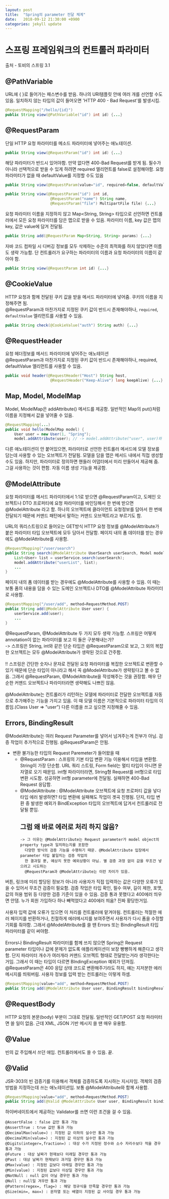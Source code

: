 ```yaml
---
layout: post
title:  "Spring의 parameter 전달 체계"
date:   2018-09-12 21:30:00 +0900
categories: jekyll update
---
```


# 스프링 프레임워크의 컨트롤러 파라미터
출처 - 토비의 스프링 3.1

## @PathVariable
URL에 { }로 들어가는 패스변수를 받음. 하나의 URI템플릿 안에 여러 개를 선언할 수도 있음.
일치하지 않는 타입의 값이 들어오면 'HTTP 400 - Bad Request'를 발생시킴.
```java
@RequestMapping("/hello/{id}")
public String view(@PathVariable("id") int id) {...}
```

## @RequestParam
단일 HTTP 요청 파라미터를 메소드 파라미터에 넣어주는 애노테이션.
```java
public String view(@RequestParam("id") int id) {...}
```
해당 파라미터가 반드시 있어야함. 만약 없다면 400-Bad Request를 받게 됨. 필수가 아니라 선택적으로 받을 수 있게 하려면
required 엘리먼트를 false로 설정해야함. 요청 파라미터가 없을 때 defaultValue를 지정할 수도 있음
```java
public String view(@RequestParam(value="id", required=false, defaultValue="50") int id) {...}
```
```java
public String view(@RequestParam("id") int id, 
                    @RequestParam("name") String name, 
                    @RequestParam("file") MultipartFile file) {...}
```
요청 파라미터 이름을 지정하지 않고 Map<String, String> 타입으로 선언하면 컨트롤러에서 모든 요청 파라미터를 담은 맵으로 받을 수 있음.
파라미터 이름, key 값은 맵의 key, 값은 value에 담겨 전달됨. 
```java
public String add(@RequestParam Map<String, String> params) {...}
```
자바 코드 컴파일 시 디버깅 정보를 모두 삭제하는 수준의 최적화를 하지 않았다면 이름도 생략 가능함. 단 컨트롤러가 요구하는 파라미터의 이름과 
요청 파라미터의 이름이 같아야 함.
```java
public String view(@RequestParam int id) {...}
```

## @CookieValue
HTTP 요청과 함께 전달된 쿠키 값을 받을 메서드 파라미터에 넣어줌. 쿠키의 이름을 지정해주면 됨.<br/>
@RequestParam과 마찬가지로 지정된 쿠키 값이 반드시 존재해야하나, `required`, `defaultValue`	엘리먼트를 사용할 수 있음.
```java
public String check(@CookieValue("auth") String auth) {...}
```


## @RequestHeader
요청 헤더정보를 메서드 파라미터에 넣어주는 애노테이션<br/>
@RequestParam과 마찬가지로 지정된 쿠키 값이 반드시 존재해야하나, required, defaultValue 엘리먼트를 사용할 수 있음.
```java
public void header(@RequestHeader("Host") String host, 
                    @RequestHeader("Keep-Alive") long keepAlive) {...}
```

## Map, Model, ModelMap
Model, ModelMap은 addAttribute() 메서드를 제공함. 일반적인 Map의 put()처럼 이름을 지정해서 값을 넣어줄 수 있음.
```java
@RequestMapping(...)
public void hello(ModelMap model) {
	User user = new User(1, "Spring");
	model.addAttribute(user); // -> model.addAttribute("user", user)와 동일함.
```
다른 애노테이션이 안 붙어있으면, 파라미터로 선언한 컨트롤러 메서드에 모델 정보를 담는데 사용할 수 있는 오브젝트가 전달됨. 
모델을 담을 맵은 메서드 내에서 직접 생성할 수도 있음. 하지만, 파라미터로 정의하면 핸들러 어댑터에서 미리 만들어서 제공해 줌.
그걸 사용하는 것이 편함. 자동 이름 생성 기능을 제공함.


## @ModelAttribute
요청 파라미터를 메서드 파라미터에서 1:1로 받으면 @RequestParam이고, 도메인 오브젝트나 DTO 프로퍼티에 요청 파라미터를 바인딩해서 한 번에 받으면 @ModelAttribute 라고 함.
하나의 오브젝트에 클라이언트 요청정보를 담아서 한 번에 전달되기 때문에 커맨드 패턴에서 말하는 커맨드 오브젝트라고 부르기도 함.<br>

URL의 쿼리스트링으로 들어오는 GET방식 HTTP 요청 정보를 @ModelAttribute가 붙은 파라미터 타입 오브젝트에 모두 담아서 전달함. 페이지 내의 폼 데이터를 받는 경우에도 @ModelAttribute를 사용함.
```java
@RequestMapping("/user/search")
public String search(@ModelAttribute UserSearch userSearch, Model model) {
    List<User> list = userService.search(userSearch);
    model.addAttribute("userList", list);
    ...
}
```
페이지 내의 폼 데이터를 받는 경우에도 @ModelAttribute를 사용할 수 있음. 
이 때는 보통 폼의 내용을 담을 수 있는 도메인 오브젝트나 DTO를 @ModelAttribute 파라미터로 사용함.
```java
@RequestMapping("/user/add", method=RequestMethod.POST)
public String add(@ModelAttribute User user) {
    userService.add(user);
    ...
}
```
@RequestParam, @ModelAttribute 두 가지 모두 생략 가능함. 스프링은 어떻게 annotation이 없는 파라미터를 보고 이 둘은 구분해내는가?<br>
-> 스프링은 String, int와 같은 단순 타입은 @RequestParam으로 보고, 그 외의 복잡한 오브젝트는 모두 @ModelAttribute가 생략된 것으로 간주함.
<br><br>
!! 스프링은 간단한 숫자나 문자로 전달된 요청 파라미터를 복잡한 오브젝트로 변환할 수 있기 때문에 단순 타입이 아니라고 해서 꼭 @ModelAttribute가 생략됬다고 볼 수 없음. 
그래서 @RequestParam, @ModelAttribute을 작성해주는 것을 권장함. 매우 단순한 커맨드 오브젝트나 파라미터라면 생략해도 나쁘진 않음.
<br><br>
@ModelAttribute는 컨트롤러가 리턴하는 모델에 파라미터로 전달한 오브젝트를 자동으로 추가해주는 기능을 가지고 있음.
이 때 모델 이름은 기본적으로 파라미터 타입의 이름임.(Class User => "user") 다른 이름을 쓰고 싶으면 지정해줄 수 있음.

## Errors, BindingResult
@ModelAttribute는 여러 Request Parameter를 넣어서 넘겨주는게 전부가 아님. 검증 작업이 추가적으로 진행됨. @RequestParam은 안됨.
- 변환 불가능한 타입의 Request Paremeter가 들어왔을 때
    * @RequestParam : 스프링의 기본 타입 변환 기능 이용해서 타입을 변환함.
        String이 가장 단순함. URL 쿼리 스트링, Form field는 멀티 타입이 아니면 문자열로 오기 때문임.
        int형 파라미터라면, String형 Request를 int형으로 타입 변환 시도함. 성공하면 int형 parameter에 전달됨. 실패하면 400-Bad Request 응답함.
    * @ModelAttribute : @ModelAttribute 오브젝트에 요청 프로퍼티 값을 넣다 타입 에러 발생하면?
        타입 변환에 실패해도 작업이 곗곡 진행됨. 단지, 타입 변환 중 발생한 예외가 BindException 타입의 오브젝트에 답겨서 컨트롤러로 전달될 뿐임.<br>
        ## 그럼 왜 바로 에러로 처리 하지 않음?
          -> 그 이유는 @ModelAttribute는 Request parameter가 model object의 property type과 일치하는지를 포함한 
            다양한 방식의 검증 기능을 수행하기 때문. @ModelAttribute 입장에서 parameter 타입 불일치는 검증 작업의
            한 결과일 뿐, 예상치 못한 예외상황이 아님. 별 검증 과정 없이 값을 무조건 넣으려고 시도하는 
            @RequestParam과 @ModelAttribute는 이런 차이가 있음.

버튼, 링크에 미리 할당된 정보가 아니라 사용자가 직접 입력하는 값은 다양한 오류가 있을 수 있어서 무조건 검증이 필요함.
검증 작업은 타입 확인, 필수 여부, 길이 제한, 포맷, 값의 허용 범위 등 다양한 검증 기준이 있을 수 있음.
검증 통과 못했다고 400에러 띄우면 안댐. 누가 회원 가입하다 하나 빼먹었다고 400에러 띄움? 진짜 황당한거임.
<br><br>
사용자 입력 값에 오류가 있으면 이 처리를 컨트롤러에 맡겨야됨. 
컨트롤러는 적절한 에러 페이지를 반환하거나, 친절하게 에러메시지를 보여주면서 사용자가 다시 폼을 수정할 기회를 줘야함.
그래서 @ModelAttribute를 쓸 땐 Errors 또는 BindingResult 타입 파라미터를 같이 써야함.
<br><br>
Errors나 BindingResult 파라미터를 함께 쓰지 않으면 Spring은 Request parameter 타입이나 값에 문제가 없도록 애플리케이션이 보장 빵빵하게 해준다고 생각함.
단지 파라미터 개수가 여러개라 커맨드 오브젝트 형태로 전달받는거라 생각한다는 거임. 그래서 이 때는 타입이 다르면 BIndingException 예외가 던져짐.
@RequestParam은 400 응답 상태 코드로 변환해주기라도 하지, 얘는 지저분한 에러 메시지를 띄워버림. 사용자 정보를 입력 받는 컨트롤러는 이렇게 하셈.
```java
@RequestMapping(value="add", method=RequestMethod.POST)
public String add(@ModelAttribute User user, BindingResult bindingResult) {...}
```

## @RequestBody
HTTP 요청의 본문(body) 부분이 그대로 전달됨. 일반적인 GET/POST 요청 파라미터면 쓸 일이 없음. 근데 XML, JSON 기반 메시지 쓸 땐 매우 유용함.

## @Value
빈의 값 주입해서 쓰던 애임. 컨트롤러에서도 쓸 수 있음. 끝.


## @Valid
JSR-303의 빈 검증기를 이용해서 객체를 검증하도록 지시하는 지시자임. 객체의 검증 방법을 지정하는데 쓰는 애노테이션임.
보통 @ModelAttribute와 함께 사용함.
```java
@RequestMapping(value="add", method=RequestMethod.POST)
public String add(@Valid @ModelAttribute User user, BindingResult bindingResult) {...}
```

하이버네이트에서 제공하는 Validator를 쓰면 이런 조건을 걸 수 있음.
```
@AssertFalse : false 값만 통과 가능
@AssertTrue : true 값만 통과 가능
@DecimalMax(value=) : 지정된 값 이하의 실수만 통과 가능
@DecimalMin(value=) : 지정된 값 이상의 실수만 통과 가능
@Digits(integer=,fraction=) : 대상 수가 지정된 정수와 소수 자리수보다 적을 경우 통과 가능
@Future : 대상 날짜가 현재보다 미래일 경우만 통과 가능
@Past : 대상 날짜가 현재보다 과거일 경우만 통과 가능
@Max(value) : 지정된 값보다 아래일 경우만 통과 가능
@Min(value) : 지정된 값보다 이상일 경우만 통과 가능
@NotNull : null 값이 아닐 경우만 통과 가능
@Null : null일 겨우만 통과 가능
@Pattern(regex=, flag=) : 해당 정규식을 만족할 경우만 통과 가능
@Size(min=, max=) : 문자열 또는 배열이 지정된 값 사이일 경우 통과 가능
```

[jekyll-docs]: https://jekyllrb.com/docs/home
[jekyll-gh]:   https://github.com/jekyll/jekyll
[jekyll-talk]: https://talk.jekyllrb.com/
